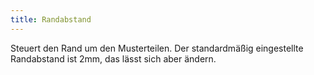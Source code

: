 ```yaml
---
title: Randabstand
---
```


Steuert den Rand um den Musterteilen. Der standardmäßig eingestellte Randabstand ist 2mm, das lässt sich aber ändern.
